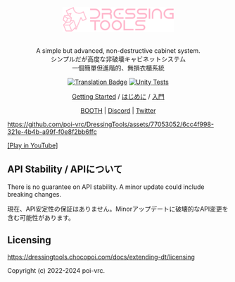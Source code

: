 <div align="center">
  <a href="#">
    <img src="logo~/png/dt-banner-pink.png" width="50%">
  </a>
  
  <br>
  <br>
  
  <p>
  A simple but advanced, non-destructive cabinet system.
  <br>
  シンプルだが高度な非破壊キャビネットシステム
  <br>
  一個簡單但進階的、無損衣櫃系統
  </p>

  [![Translation Badge](https://weblate.chocopoi.com/widgets/dressingtools/-/unity-tool/svg-badge.svg)](https://weblate.chocopoi.com/projects/dressingtools/) 
  [![Unity Tests](https://github.com/poi-vrc/DressingTools/actions/workflows/unity-tests.yml/badge.svg)](https://github.com/poi-vrc/DressingTools/actions/workflows/unity-tests.yml)
  
  [Getting Started](https://dressingtools.chocopoi.com/) / [はじめに](https://dressingtools.chocopoi.com/ja/) / [入門](https://dressingtools.chocopoi.com/zh-Hant/)
  
  [BOOTH](https://chocopoi.booth.pm/items/3639300) | [Discord](https://discord.gg/Gyst8Pr2ay) | [Twitter](https://twitter.com/chocolapoi)
</div>

https://github.com/poi-vrc/DressingTools/assets/77053052/6cc4f998-321e-4b4b-a99f-f0e8f2bb6ffc

[[Play in YouTube]](https://youtu.be/WKYKn1aTLwg)

## API Stability / APIについて

There is no guarantee on API stability. A minor update could include breaking changes.

現在、API安定性の保証はありません。Minorアップデートに破壊的なAPI変更を含む可能性があります。

## Licensing
https://dressingtools.chocopoi.com/docs/extending-dt/licensing

Copyright (c) 2022-2024 poi-vrc.

